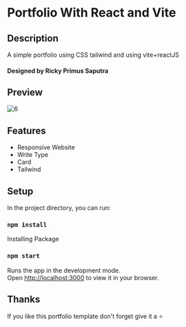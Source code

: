# Portfolio With React and Vite

## Description
A simple portfolio using CSS tailwind and using vite+reactJS
#### Designed by Ricky Primus Saputra

## Preview
![6](https://user-images.githubusercontent.com/34765525/230944124-3a6fd209-1bb8-484a-858a-672f6869de61.JPG)

## Features
* Responsive Website
* Write Type
* Card
* Tailwind

## Setup
In the project directory, you can run:
### `npm install`
Installing Package

### `npm start`
Runs the app in the development mode.\
Open [http://localhost:3000](http://localhost:3000) to view it in your browser.

## Thanks
If you like this portfolio template don't forget give it a ⭐
